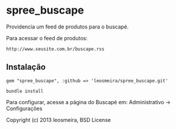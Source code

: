 spree_buscape
=============

Providencia um feed de produtos para o buscapé.

Para acessar o feed de produtos:

    http://www.seusite.com.br/buscape.rss

Instalação
------------
  
    gem "spree_buscape", :github => 'leosmeira/spree_buscape.git'
    
    bundle install

    
Para configurar, acesse a página do Buscapé em: Administrativo -> Configurações

Copyright (c) 2013 leosmeira, BSD License
